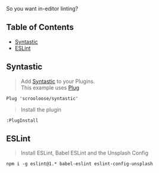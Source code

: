 So you want in-editor linting?

## Table of Contents
- [Syntastic](https://github.com/unsplash/javascript/tree/master/linters/syntastic#syntastic)
- [ESLint](https://github.com/unsplash/javascript/tree/master/linters/syntastic#eslint)

## Syntastic
> Add [Syntastic](https://github.com/scrooloose/syntastic) to your Plugins. <br>
> This example uses [Plug](https://github.com/junegunn/vim-plug)

```vim
Plug 'scrooloose/syntastic'
```

> Install the plugin

```vim
:PlugInstall
```

## ESLint
> Install ESLint, Babel ESLint and the Unsplash Config

```
npm i -g eslint@1.* babel-eslint eslint-config-unsplash
```
